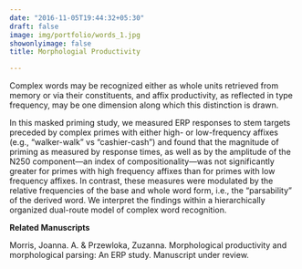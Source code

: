 ```yaml
---
date: "2016-11-05T19:44:32+05:30"
draft: false
image: img/portfolio/words_1.jpg
showonlyimage: false
title: Morphologial Productivity

---
```


Complex words may be recognized either as whole units retrieved from memory or via their constituents, and affix productivity, as reflected in type frequency, may be one dimension along which this distinction is drawn. 

<!--more-->

In this masked priming study, we measured ERP responses to stem targets preceded by complex primes with either high- or low-frequency affixes (e.g., “walker-walk” vs “cashier-cash”) and found that the magnitude of priming as measured by response times, as well as by the amplitude of the N250 component—an index of compositionality—was not significantly greater for primes with high frequency affixes than for primes with low frequency affixes. In contrast, these measures were modulated by the relative frequencies of the base and whole word form, i.e., the “parsability” of the derived word. We interpret the findings within a hierarchically organized dual-route model of complex word recognition. 

**Related Manuscripts**

Morris, Joanna. A. & Przewloka, Zuzanna.  Morphological productivity and morphological parsing: An ERP study.  Manuscript under review.
